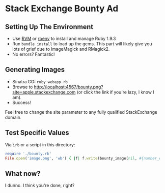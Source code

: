 # Stack Exchange Bounty Ad

## Setting Up The Environment

* Use [RVM](https://rvm.io/) or [rbenv](https://github.com/sstephenson/rbenv) to install and manage Ruby 1.9.3
* Run `bundle install` to load up the gems. This part will likely give you lots of grief due to ImageMagick and RMagick2.
* No errors? Fantastic!

## Generating Images

* Sinatra GO: `ruby webapp.rb`
* Browse to [http://localhost:4567/bounty.png?site=apple.stackexchange.com](http://localhost:4567/bounty.png?site=apple.stackexchange.com) (or click the link if you're lazy, I know I am).
* Success!

Feel free to change the site parameter to any fully qualified StackExchange domain.

## Test Specific Values

Via `irb` or a script in this directory:

```ruby
require './bounty.rb'
File.open('image.png', 'wb') { |f| f.write(bounty_image(nil, #{number_of_bounties}, #{total_rep_available}).blob) }
```

## What now?

I dunno. I think you're done, right?

